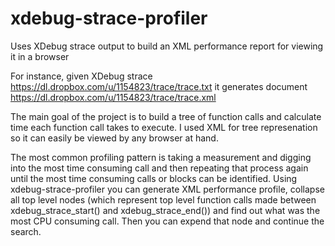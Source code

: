 xdebug-strace-profiler
======================

Uses XDebug strace output to build an XML performance report for viewing it in a browser

For instance, given XDebug strace https://dl.dropbox.com/u/1154823/trace/trace.txt it
generates document https://dl.dropbox.com/u/1154823/trace/trace.xml

The main goal of the project is to build a tree of function calls and calculate time each function call takes to execute. I used XML for tree represenation so it can easily be viewed by any browser at hand.

The most common profiling pattern is taking a measurement and digging into the most time consuming call and then repeating that process again until the most time consuming calls or blocks can be identified. Using xdebug-strace-profiler you can generate XML performance profile, collapse all top level nodes (which represent top level function calls made between xdebug_strace_start() and xdebug_strace_end()) and find out what was the most CPU consuming call. Then you can expend that node and continue the search.